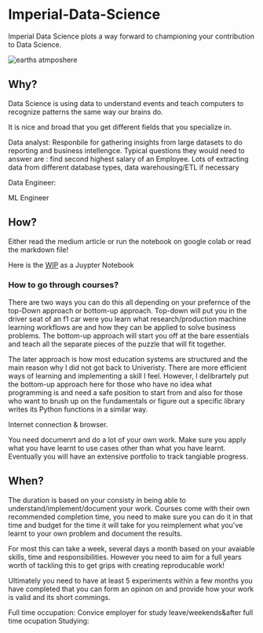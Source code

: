 # Imperial-Data-Science
Imperial Data Science plots a way forward to championing your contribution to Data Science. 



![earths atmposhere](https://images.unsplash.com/photo-1520113412646-04fc68c0bc21?ixlib=rb-0.3.5&ixid=eyJhcHBfaWQiOjEyMDd9&s=d56ec3e30628513fa9b3dc03c68830d5&auto=format&fit=crop&w=1351&q=80)

## Why?
Data Science is using data to understand events and teach computers to recognize patterns the same way our brains do.

It is nice and broad that you get different fields that you specialize in. 

Data analyst: Responbile for gathering insights from large datasets to do reporting and business intellengce. Typical questions they would need to answer are : find second highest salary of an Employee. Lots of extracting data from different database types, data warehousing/ETL if necessary

Data Engineer: 

ML Engineer


## How?

Either read the medium article or run the notebook on google colab or read the markdown file!

Here is the [WIP](https://colab.research.google.com/github/AmoDinho/Imperial-Data-Science/blob/master/Course.ipynb#scrollTo=friM418q4S4-) as a Juypter Notebook

### How to go through courses?

There are two ways you can do this all depending on your prefernce of the top-Down approach or bottom-up approach. Top-down will put you in the driver seat of an f1 car were you learn what research/production machine learning workflows are and how they can be applied to solve business problems. The bottom-up approach will start you off at the bare essentials and teach all the separate pieces of the puzzle that will fit together. 

The later approach is how most education systems are structured and the main reason why I did not got back to Univeristy. There are more efficient ways of learning and implementing a skill I feel. However, I delibrartely put the bottom-up approach here for those who have no idea what programming is and need a safe position to start from and also for those who want to brush up on the fundamentals or figure out a specific library writes its Python functions in a similar way.

Internet connection & browser. 

You need documenrt and do a lot of your own work. Make sure you apply what you have learnt to use cases other than what you have learnt. Eventually you will have an extensive portfolio to track tangiable progress. 

## When?
The duration is based on your consisty in being able to understand/implement/document your work. Courses come with their own recommended completion time, you need to make sure you can do it in that time and budget for the time it will take for you reimplement what you've learnt to your own problem and document the results. 

For most this can take a week, several days a month based on your avaiable skills, time and responsibilities. However you need to aim for a full years worth of tackling this to get grips with creating reproducable work! 

Ultimately you need to have at least 5 experiments within a few months you have completed that you can form an opinon on and provide how your work is valid and its short commings. 

Full time occupation: Convice employer for study leave/weekends&after full time ocupation
Studying: 

